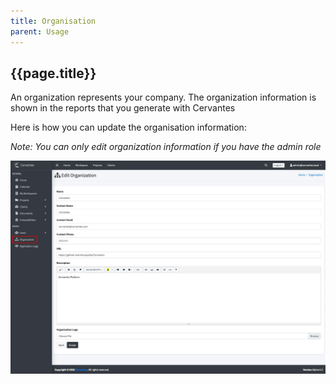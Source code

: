 ```yaml
---
title: Organisation
parent: Usage
---
```


## {{page.title}}

An organization represents your company. The organization information is shown in the reports that you generate with Cervantes

Here is how you can update the organisation information:

*Note: You can only edit organization information if you have the admin role*

![Organisation](../assets/images/organization.jpeg)



